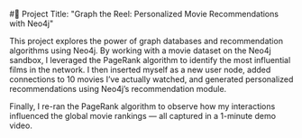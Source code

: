 #🎥 Project Title: "Graph the Reel: Personalized Movie Recommendations with Neo4j"

This project explores the power of graph databases and recommendation algorithms using Neo4j. By working with a movie dataset on the Neo4j sandbox, I leveraged the PageRank algorithm to identify the most influential films in the network. I then inserted myself as a new user node, added connections to 10 movies I’ve actually watched, and generated personalized recommendations using Neo4j’s recommendation module.

Finally, I re-ran the PageRank algorithm to observe how my interactions influenced the global movie rankings — all captured in a 1-minute demo video.
